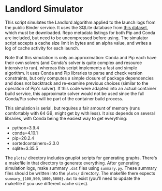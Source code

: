 Landlord Simulator
==================

This script simulates the Landlord algorithm applied to the launch
logs from the public Binder service. It uses the SQLite database from
[this dataset](https://zenodo.org/record/4915858),
which must be downloaded. Repo metadata listings for both Pip and
Conda are included, but need to be uncompressed before using.
The simulator script accepts a cache size limit in bytes and an
alpha value, and writes a log of cache activity for each launch.

Note that this simulation is only an approximation:
Conda and Pip each have their own solvers (and Conda's solver is
quite complex and resource intensive to run), whereas this script
implements a fast and simple algorithm. It uses Conda and Pip
libraries to parse and check version constraints, but only
computes a simple closure of package dependencies and does not
backtrack and re-examine previous choices (similar to the operation
of Pip's solver). If this code were adapted into an actual container
build service, this approximate solver would not be used since the
full Conda/Pip solve will be part of the container build process.

This simulation is serial, but requires a fair amount of memory
(runs comfortably with 64 GB, might get by with less).
It also depends on several libraries, with Conda being the easiest
way to get everything:
- python=3.9.4
- conda=4.10.1
- pip=20.2.4
- sortedcontainers=2.3.0
- sqlite=3.35.5

The `plots/` directory includes gnuplot scripts for generating graphs.
There's a makefile in that directory to generate everything.
After generating simulation logs, make summary `.dat` files
using `summary.py`. These summary files should be written into the
`plots/` directory. The makefile there expects
`summary_{100,500,1000,5000}.dat` to exist
(you'll need to update the makefile if you use different cache sizes).
